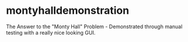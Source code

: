 # montyhalldemonstration
The Answer to the "Monty Hall" Problem - Demonstrated through manual testing with a really nice looking GUI.
